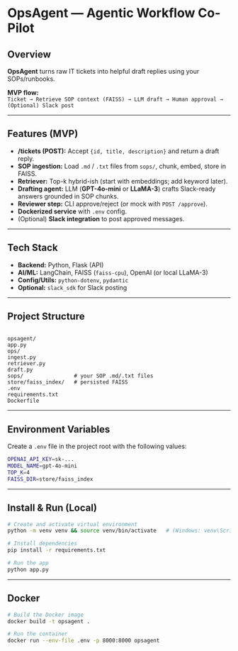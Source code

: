 # OpsAgent — Agentic Workflow Co-Pilot

## Overview
**OpsAgent** turns raw IT tickets into helpful draft replies using your SOPs/runbooks.  

**MVP flow:**  
`Ticket → Retrieve SOP context (FAISS) → LLM draft → Human approval → (Optional) Slack post`

---

## Features (MVP)
- **/tickets (POST):** Accept `{id, title, description}` and return a draft reply.  
- **SOP ingestion:** Load `.md` / `.txt` files from `sops/`, chunk, embed, store in FAISS.  
- **Retriever:** Top-k hybrid-ish (start with embeddings; add keyword later).  
- **Drafting agent:** LLM (**GPT-4o-mini** or **LLaMA-3**) crafts Slack-ready answers grounded in SOP chunks.  
- **Reviewer step:** CLI approve/reject (or mock with `POST /approve`).  
- **Dockerized service** with `.env` config.  
- (Optional) **Slack integration** to post approved messages.  

---

## Tech Stack
- **Backend:** Python, Flask (API)  
- **AI/ML:** LangChain, FAISS (`faiss-cpu`), OpenAI (or local LLaMA-3)  
- **Config/Utils:** `python-dotenv`, `pydantic`  
- **Optional:** `slack_sdk` for Slack posting  

---

## Project Structure
```

opsagent/
app.py
ops/
ingest.py
retriever.py
draft.py
sops/                # your SOP .md/.txt files
store/faiss_index/   # persisted FAISS
.env
requirements.txt
Dockerfile

````

---

## Environment Variables
Create a `.env` file in the project root with the following values:
```bash
OPENAI_API_KEY=sk-...
MODEL_NAME=gpt-4o-mini
TOP_K=4
FAISS_DIR=store/faiss_index
````

---

## Install & Run (Local)

```bash
# Create and activate virtual environment
python -m venv venv && source venv/bin/activate   # (Windows: venv\Scripts\activate)

# Install dependencies
pip install -r requirements.txt

# Run the app
python app.py
```

---

## Docker

```bash
# Build the Docker image
docker build -t opsagent .

# Run the container
docker run --env-file .env -p 8000:8000 opsagent


